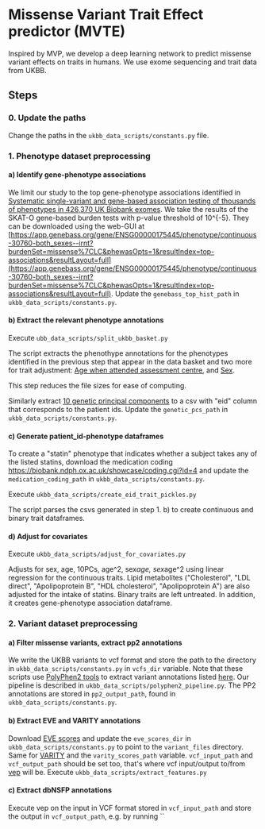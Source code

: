 # Missense Variant Trait Effect predictor (MVTE)
Inspired by MVP, we develop a deep learning network to predict missense variant effects on traits in humans. We use exome sequencing and trait data from UKBB.

## Steps
### 0. Update the paths
Change the paths in the `ukbb_data_scripts/constants.py` file.

### 1. Phenotype dataset preprocessing

#### a) Identify gene-phenotype associations
We limit our study to the top gene-phenotype associations identified in [Systematic single-variant and gene-based association testing of thousands of phenotypes in 426,370 UK Biobank exomes](https://www.medrxiv.org/content/10.1101/2021.06.19.21259117v4.full-text). We take the results of the SKAT-O gene-based burden tests with p-value threshold of 10^{-5}. They can be downloaded using the web-GUI at [https://app.genebass.org/gene/ENSG00000175445/phenotype/continuous-30760-both_sexes--irnt?burdenSet=missense%7CLC&phewasOpts=1&resultIndex=top-associations&resultLayout=full](https://app.genebass.org/gene/ENSG00000175445/phenotype/continuous-30760-both_sexes--irnt?burdenSet=missense%7CLC&phewasOpts=1&resultIndex=top-associations&resultLayout=full). Update the `genebass_top_hist_path` in `ukbb_data_scripts/constants.py`.

#### b) Extract the relevant phenotype annotations
Execute `ubb_data_scripts/split_ukbb_basket.py`

The script extracts the phenothype annotations for the phenotypes identified in the previous step that appear in the data basket and two more for trait adjustment: [Age when attended assessment centre](https://biobank.ndph.ox.ac.uk/showcase/field.cgi?id=21003), and [Sex](https://biobank.ndph.ox.ac.uk/showcase/field.cgi?id=31).

This step reduces the file sizes for ease of computing.

Similarly extract [10 genetic principal components](https://biobank.ndph.ox.ac.uk/showcase/field.cgi?id=22009) to a csv with "eid" column that corresponds to the patient ids. Update the  `genetic_pcs_path` in `ukbb_data_scripts/constants.py`.

#### c) Generate patient_id-phenotype dataframes
To create a "statin" phenotype that indicates whether a subject takes any of the listed statins, download the medication coding https://biobank.ndph.ox.ac.uk/showcase/coding.cgi?id=4 and update the `medication_coding_path` in `ukbb_data_scripts/constants.py`.

Execute `ukbb_data_scripts/create_eid_trait_pickles.py`

The script parses the csvs generated in step 1. b) to create continuous and binary trait dataframes.

#### d) Adjust for covariates
Execute `ukbb_data_scripts/adjust_for_covariates.py`

Adjusts for sex, age, 10PCs, age^2, sex*age, sex*age^2 using linear regression for the continuous traits. Lipid metabolites ("Cholesterol", "LDL direct", "Apolipoprotein B", "HDL cholesterol", "Apolipoprotein A") are also adjusted for the intake of statins. Binary traits are left untreated. In addition, it creates gene-phenotype association dataframe.

### 2. Variant dataset preprocessing

#### a) Filter missense variants, extract pp2 annotations
We write the UKBB variants to vcf format and store the path to the directory in `ukbb_data_scripts/constants.py` in `vcfs_dir` variable. Note that these scripts use [PolyPhen2 tools](http://genetics.bwh.harvard.edu/pph2/dokuwiki/downloads) to extract variant annotations listed [here](http://genetics.bwh.harvard.edu/pph2/dokuwiki/appendix_a). Our pipeline is described in `ukbb_data_scripts/polyphen2_pipeline.py`. The PP2 annotations are stored in `pp2_output_path`,  found in `ukbb_data_scripts/constants.py`.

#### b) Extract EVE and VARITY annotations
Download [EVE scores](https://evemodel.org/download/bulk) and update the `eve_scores_dir` in `ukbb_data_scripts/constants.py` to point to the `variant_files` directory. Same for [VARITY](http://varity.varianteffect.org/) and the `varity_scores_path` variable. `vcf_input_path` and `vcf_output_path` should be set too, that's where vcf input/output to/from [vep](http://uswest.ensembl.org/info/docs/tools/vep/script/vep_plugins.html#dbnsfp) will be. Execute `ukbb_data_scripts/extract_features.py`

#### c) Extract dbNSFP annotations
Execute vep on the input in VCF format stored in `vcf_input_path` and store the output in `vcf_output_path`, e.g. by running ``